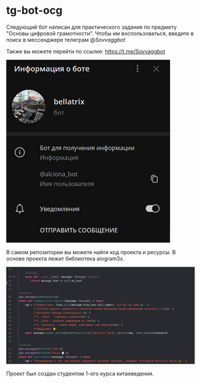 # tg-bot-ocg

Следующий бот написан для практического задания по предмету "Основы цифровой грамотности".
Чтобы им воспользоваться, введите в поиск в мессенджере телеграм @<i>Sovvaggbot</i>

Также вы можете перейти по ссылке: https://t.me/Sovvaggbot

![img_1.png](git_img/img_1.png)

В самом репозитории вы можете найти код проекта и ресурсы. В основе проекта
лежит библиотека aiogram3x. 

![img.png](git_img/img.png)

Проект был создан студентом 1-ого курса китаеведения.
